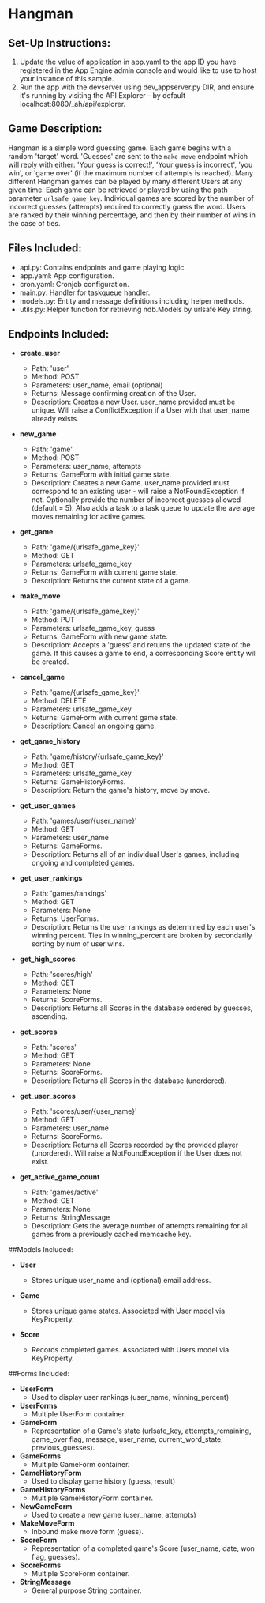 # Hangman

## Set-Up Instructions:
1.  Update the value of application in app.yaml to the app ID you have registered
 in the App Engine admin console and would like to use to host your instance of this sample.
1.  Run the app with the devserver using dev_appserver.py DIR, and ensure it's
 running by visiting the API Explorer - by default localhost:8080/_ah/api/explorer.
 
 
 
## Game Description:
Hangman is a simple word guessing game. Each game begins with a random 'target'
word. 'Guesses' are sent to the `make_move` endpoint which will reply
with either: 'Your guess is correct!', 'Your guess is incorrect', 'you win', or 'game over' (if the maximum
number of attempts is reached).
Many different Hangman games can be played by many different Users at any
given time. Each game can be retrieved or played by using the path parameter
`urlsafe_game_key`. Individual games are scored by the number of incorrect guesses (attempts) required to correctly guess the word.
Users are ranked by their winning percentage, and then by their number of wins in the case of ties.

## Files Included:
 - api.py: Contains endpoints and game playing logic.
 - app.yaml: App configuration.
 - cron.yaml: Cronjob configuration.
 - main.py: Handler for taskqueue handler.
 - models.py: Entity and message definitions including helper methods.
 - utils.py: Helper function for retrieving ndb.Models by urlsafe Key string.

## Endpoints Included:
 - **create_user**
    - Path: 'user'
    - Method: POST
    - Parameters: user_name, email (optional)
    - Returns: Message confirming creation of the User.
    - Description: Creates a new User. user_name provided must be unique. Will 
    raise a ConflictException if a User with that user_name already exists.
    
 - **new_game**
    - Path: 'game'
    - Method: POST
    - Parameters: user_name, attempts
    - Returns: GameForm with initial game state.
    - Description: Creates a new Game. user_name provided must correspond to an
    existing user - will raise a NotFoundException if not. Optionally provide the number of incorrect guesses allowed (default = 5). Also adds a task to a task queue to update the average moves remaining
    for active games.
     
 - **get_game**
    - Path: 'game/{urlsafe_game_key}'
    - Method: GET
    - Parameters: urlsafe_game_key
    - Returns: GameForm with current game state.
    - Description: Returns the current state of a game.
    
 - **make_move**
    - Path: 'game/{urlsafe_game_key}'
    - Method: PUT
    - Parameters: urlsafe_game_key, guess
    - Returns: GameForm with new game state.
    - Description: Accepts a 'guess' and returns the updated state of the game.
    If this causes a game to end, a corresponding Score entity will be created.

 - **cancel_game**
    - Path: 'game/{urlsafe_game_key}'
    - Method: DELETE
    - Parameters: urlsafe_game_key
    - Returns: GameForm with current game state.
    - Description: Cancel an ongoing game.

 - **get_game_history**
    - Path: 'game/history/{urlsafe_game_key}'
    - Method: GET
    - Parameters: urlsafe_game_key
    - Returns: GameHistoryForms.
    - Description: Return the game's history, move by move.

 - **get_user_games**
    - Path: 'games/user/{user_name}'
    - Method: GET
    - Parameters: user_name
    - Returns: GameForms.
    - Description: Returns all of an individual User's games, including ongoing and completed games.

 - **get_user_rankings**
    - Path: 'games/rankings'
    - Method: GET
    - Parameters: None
    - Returns: UserForms.
    - Description: Returns the user rankings as determined by each user's winning percent. Ties in winning_percent are broken by secondarily sorting by num of user wins.

 - **get_high_scores**
    - Path: 'scores/high'
    - Method: GET
    - Parameters: None
    - Returns: ScoreForms.
    - Description: Returns all Scores in the database ordered by guesses, ascending.

 - **get_scores**
    - Path: 'scores'
    - Method: GET
    - Parameters: None
    - Returns: ScoreForms.
    - Description: Returns all Scores in the database (unordered).
    
 - **get_user_scores**
    - Path: 'scores/user/{user_name}'
    - Method: GET
    - Parameters: user_name
    - Returns: ScoreForms. 
    - Description: Returns all Scores recorded by the provided player (unordered).
    Will raise a NotFoundException if the User does not exist.

 - **get_active_game_count**
    - Path: 'games/active'
    - Method: GET
    - Parameters: None
    - Returns: StringMessage
    - Description: Gets the average number of attempts remaining for all games
    from a previously cached memcache key.

##Models Included:
 - **User**
    - Stores unique user_name and (optional) email address.
    
 - **Game**
    - Stores unique game states. Associated with User model via KeyProperty.
    
 - **Score**
    - Records completed games. Associated with Users model via KeyProperty.
    
##Forms Included:
 - **UserForm**
    - Used to display user rankings (user_name, winning_percent)
 - **UserForms**
    - Multiple UserForm container.
 - **GameForm**
    - Representation of a Game's state (urlsafe_key, attempts_remaining,
    game_over flag, message, user_name, current_word_state, previous_guesses).
 - **GameForms**
    - Multiple GameForm container.
 - **GameHistoryForm**
    - Used to display game history (guess, result)
 - **GameHistoryForms**
    - Multiple GameHistoryForm container.
 - **NewGameForm**
    - Used to create a new game (user_name, attempts)
 - **MakeMoveForm**
    - Inbound make move form (guess).
 - **ScoreForm**
    - Representation of a completed game's Score (user_name, date, won flag,
    guesses).
 - **ScoreForms**
    - Multiple ScoreForm container.
 - **StringMessage**
    - General purpose String container.